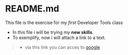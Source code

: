 # README.md
This file is the exercise for my _first_ Developer Tools class
 * İn this file i will be trying  my **new skills**.
  * To exemplify, now i will attach a link to a text.
  >* via this link you can acces to [google](www.google.com)
